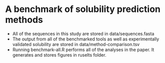 # A benchmark of solubility prediction methods
* All of the sequences in this study are stored in data/sequences.fasta
* The output from all of the benchmarked tools as well as experimentally validated solubility are stored in data/method-comparison.tsv
* Running benchmark-all.R performs all of the analyses in the paper. It generates and stores figures in ruselts folder.